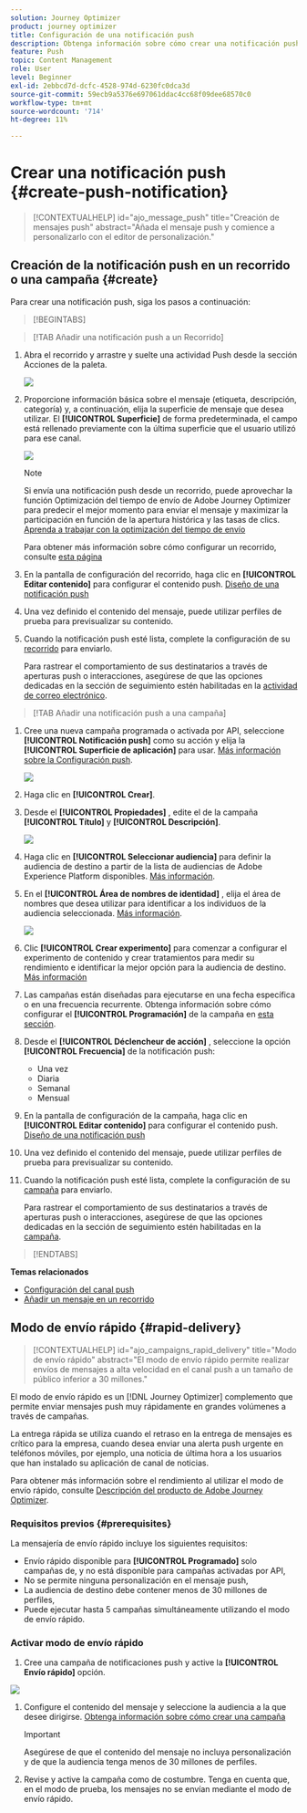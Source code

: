 ```yaml
---
solution: Journey Optimizer
product: journey optimizer
title: Configuración de una notificación push
description: Obtenga información sobre cómo crear una notificación push en Journey Optimizer
feature: Push
topic: Content Management
role: User
level: Beginner
exl-id: 2ebbcd7d-dcfc-4528-974d-6230fc0dca3d
source-git-commit: 59ecb9a5376e697061ddac4cc68f09dee68570c0
workflow-type: tm+mt
source-wordcount: '714'
ht-degree: 11%

---
```


# Crear una notificación push {#create-push-notification}

>[!CONTEXTUALHELP]
>id="ajo_message_push"
>title="Creación de mensajes push"
>abstract="Añada el mensaje push y comience a personalizarlo con el editor de personalización."

## Creación de la notificación push en un recorrido o una campaña {#create}

Para crear una notificación push, siga los pasos a continuación:

>[!BEGINTABS]

>[!TAB Añadir una notificación push a un Recorrido]

1. Abra el recorrido y arrastre y suelte una actividad Push desde la sección Acciones de la paleta.

   ![](assets/push_create_1.png)

1. Proporcione información básica sobre el mensaje (etiqueta, descripción, categoría) y, a continuación, elija la superficie de mensaje que desea utilizar. El **[!UICONTROL Superficie]** de forma predeterminada, el campo está rellenado previamente con la última superficie que el usuario utilizó para ese canal.

   ![](assets/push_create_2.png)

   >[!NOTE]
   >
   >Si envía una notificación push desde un recorrido, puede aprovechar la función Optimización del tiempo de envío de Adobe Journey Optimizer para predecir el mejor momento para enviar el mensaje y maximizar la participación en función de la apertura histórica y las tasas de clics. [Aprenda a trabajar con la optimización del tiempo de envío](../building-journeys/journeys-message.md#send-time-optimization)

   Para obtener más información sobre cómo configurar un recorrido, consulte [esta página](../building-journeys/journey-gs.md)

1. En la pantalla de configuración del recorrido, haga clic en **[!UICONTROL Editar contenido]** para configurar el contenido push. [Diseño de una notificación push](design-push.md)

1. Una vez definido el contenido del mensaje, puede utilizar perfiles de prueba para previsualizar su contenido.

1. Cuando la notificación push esté lista, complete la configuración de su [recorrido](../building-journeys/journey-gs.md) para enviarlo.

   Para rastrear el comportamiento de sus destinatarios a través de aperturas push o interacciones, asegúrese de que las opciones dedicadas en la sección de seguimiento estén habilitadas en la [actividad de correo electrónico](../building-journeys/journeys-message.md).

>[!TAB Añadir una notificación push a una campaña]

1. Cree una nueva campaña programada o activada por API, seleccione **[!UICONTROL Notificación push]** como su acción y elija la **[!UICONTROL Superficie de aplicación]** para usar. [Más información sobre la Configuración push](push-configuration.md).

   ![](assets/push_create_3.png)

1. Haga clic en **[!UICONTROL Crear]**.

1. Desde el **[!UICONTROL Propiedades]** , edite el de la campaña **[!UICONTROL Título]** y **[!UICONTROL Descripción]**.

   ![](assets/push_create_4.png)

1. Haga clic en **[!UICONTROL Seleccionar audiencia]** para definir la audiencia de destino a partir de la lista de audiencias de Adobe Experience Platform disponibles. [Más información](../audience/about-audiences.md).

1. En el **[!UICONTROL Área de nombres de identidad]** , elija el área de nombres que desea utilizar para identificar a los individuos de la audiencia seleccionada. [Más información](../event/about-creating.md#select-the-namespace).

   ![](assets/push_create_5.png)

1. Clic **[!UICONTROL Crear experimento]** para comenzar a configurar el experimento de contenido y crear tratamientos para medir su rendimiento e identificar la mejor opción para la audiencia de destino. [Más información](../content-management/content-experiment.md)

1. Las campañas están diseñadas para ejecutarse en una fecha específica o en una frecuencia recurrente. Obtenga información sobre cómo configurar el **[!UICONTROL Programación]** de la campaña en [esta sección](../campaigns/create-campaign.md#schedule).

1. Desde el **[!UICONTROL Déclencheur de acción]** , seleccione la opción **[!UICONTROL Frecuencia]** de la notificación push:

   * Una vez
   * Diaria
   * Semanal
   * Mensual

1. En la pantalla de configuración de la campaña, haga clic en **[!UICONTROL Editar contenido]** para configurar el contenido push. [Diseño de una notificación push](design-push.md)

1. Una vez definido el contenido del mensaje, puede utilizar perfiles de prueba para previsualizar su contenido.

1. Cuando la notificación push esté lista, complete la configuración de su [campaña](../campaigns/create-campaign.md) para enviarlo.

   Para rastrear el comportamiento de sus destinatarios a través de aperturas push o interacciones, asegúrese de que las opciones dedicadas en la sección de seguimiento estén habilitadas en la [campaña](../campaigns/create-campaign.md).

>[!ENDTABS]

**Temas relacionados**

* [Configuración del canal push](push-gs.md)
* [Añadir un mensaje en un recorrido](../building-journeys/journeys-message.md)

## Modo de envío rápido {#rapid-delivery}

>[!CONTEXTUALHELP]
>id="ajo_campaigns_rapid_delivery"
>title="Modo de envío rápido"
>abstract="El modo de envío rápido permite realizar envíos de mensajes a alta velocidad en el canal push a un tamaño de público inferior a 30 millones."

El modo de envío rápido es un [!DNL Journey Optimizer] complemento que permite enviar mensajes push muy rápidamente en grandes volúmenes a través de campañas.

La entrega rápida se utiliza cuando el retraso en la entrega de mensajes es crítico para la empresa, cuando desea enviar una alerta push urgente en teléfonos móviles, por ejemplo, una noticia de última hora a los usuarios que han instalado su aplicación de canal de noticias.

Para obtener más información sobre el rendimiento al utilizar el modo de envío rápido, consulte [Descripción del producto de Adobe Journey Optimizer](https://helpx.adobe.com/es/legal/product-descriptions/adobe-journey-optimizer.html).

### Requisitos previos {#prerequisites}

La mensajería de envío rápido incluye los siguientes requisitos:

* Envío rápido disponible para **[!UICONTROL Programado]** solo campañas de, y no está disponible para campañas activadas por API,
* No se permite ninguna personalización en el mensaje push,
* La audiencia de destino debe contener menos de 30 millones de perfiles,
* Puede ejecutar hasta 5 campañas simultáneamente utilizando el modo de envío rápido.

### Activar modo de envío rápido

1. Cree una campaña de notificaciones push y active la **[!UICONTROL Envío rápido]** opción.

![](assets/create-campaign-burst.png)

1. Configure el contenido del mensaje y seleccione la audiencia a la que desee dirigirse. [Obtenga información sobre cómo crear una campaña](#create)

   >[!IMPORTANT]
   >
   >Asegúrese de que el contenido del mensaje no incluya personalización y de que la audiencia tenga menos de 30 millones de perfiles.

1. Revise y active la campaña como de costumbre. Tenga en cuenta que, en el modo de prueba, los mensajes no se envían mediante el modo de envío rápido.
